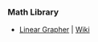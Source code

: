 ### Math Library

- [Linear Grapher](lineargrapher) | [Wiki](https://github.com/kana800/mathlib/wiki/Linear-Grapher)
